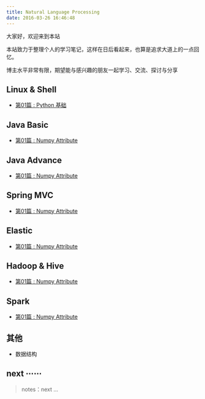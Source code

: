 ```yaml
---
title: Natural Language Processing
date: 2016-03-26 16:46:48
---
```


大家好，欢迎来到本站

本站致力于整理个人的学习笔记，这样在日后看起来，也算是追求大道上的一点回忆。

博主水平非常有限，期望能与感兴趣的朋友一起学习、交流、探讨与分享

## Linux & Shell

- [第01篇 : Python 基础][0]

## Java Basic

- [第01篇 : Numpy Attribute][0]

## Java Advance

- [第01篇 : Numpy Attribute][0]

## Spring MVC

- [第01篇 : Numpy Attribute][0]

## Elastic

- [第01篇 : Numpy Attribute][0]

## Hadoop & Hive

- [第01篇 : Numpy Attribute][0]

## Spark

- [第01篇 : Numpy Attribute][0]

[0]: /project

## 其他

- 数据结构

## next ⋯⋯

> notes：next ...
